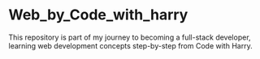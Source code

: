 # Web_by_Code_with_harry
This repository is part of my journey to becoming a full-stack developer, learning web development concepts step-by-step from Code with Harry.
